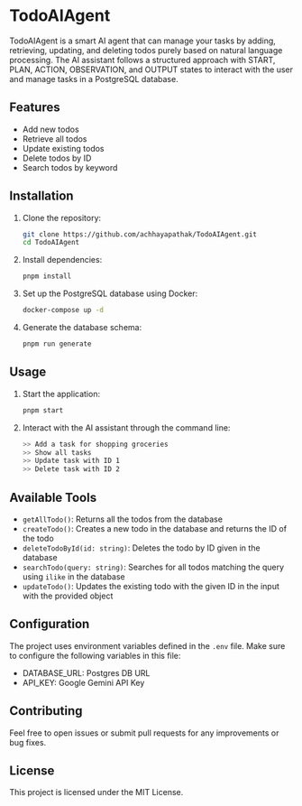 # TodoAIAgent

TodoAIAgent is a smart AI agent that can manage your tasks by adding, retrieving, updating, and deleting todos purely based on natural language processing. The AI assistant follows a structured approach with START, PLAN, ACTION, OBSERVATION, and OUTPUT states to interact with the user and manage tasks in a PostgreSQL database.

## Features

- Add new todos
- Retrieve all todos
- Update existing todos
- Delete todos by ID
- Search todos by keyword

## Installation

1. Clone the repository:
    ```sh
    git clone https://github.com/achhayapathak/TodoAIAgent.git
    cd TodoAIAgent
    ```

2. Install dependencies:
    ```sh
    pnpm install
    ```

3. Set up the PostgreSQL database using Docker:
    ```sh
    docker-compose up -d
    ```

4. Generate the database schema:
    ```sh
    pnpm run generate
    ```



## Usage

1. Start the application:
    ```sh
    pnpm start
    ```

2. Interact with the AI assistant through the command line:
    ```sh
    >> Add a task for shopping groceries
    >> Show all tasks
    >> Update task with ID 1
    >> Delete task with ID 2
    ```

## Available Tools

- `getAllTodo()`: Returns all the todos from the database
- `createTodo()`: Creates a new todo in the database and returns the ID of the todo
- `deleteTodoById(id: string)`: Deletes the todo by ID given in the database
- `searchTodo(query: string)`: Searches for all todos matching the query using `ilike` in the database
- `updateTodo()`: Updates the existing todo with the given ID in the input with the provided object

## Configuration

The project uses environment variables defined in the `.env` file. Make sure to configure the following variables in this file:
- DATABASE_URL: Postgres DB URL
- API_KEY: Google Gemini API Key

## Contributing

Feel free to open issues or submit pull requests for any improvements or bug fixes.

## License

This project is licensed under the MIT License.


